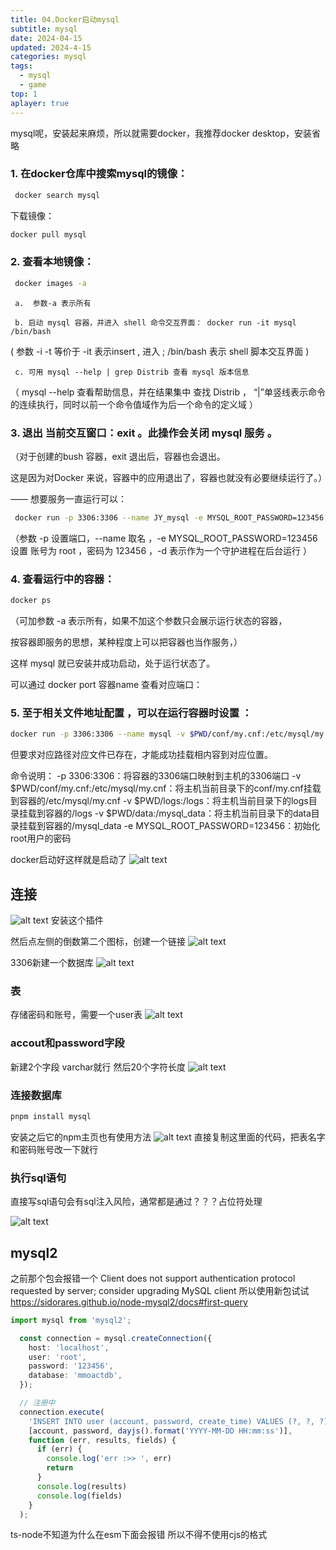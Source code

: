 ```yaml
---
title: 04.Docker启动mysql
subtitle: mysql
date: 2024-04-15
updated: 2024-4-15
categories: mysql
tags:
  - mysql
  - game
top: 1
aplayer: true
---
```


mysql呢，安装起来麻烦，所以就需要docker，我推荐docker desktop，安装省略

### 1. 在docker仓库中搜索mysql的镜像：
```bash
 docker search mysql
```
下载镜像：
```bash
docker pull mysql
```

### 2. 查看本地镜像：
```bash
 docker images -a
```
     a.  参数-a 表示所有

     b. 启动 mysql 容器，并进入 shell 命令交互界面： docker run -it mysql /bin/bash

  (  参数 -i -t 等价于 -it  表示insert , 进入 ;  /bin/bash 表示 shell 脚本交互界面 )

     c. 可用 mysql --help | grep Distrib 查看 mysql 版本信息

 （ mysql --help 查看帮助信息，并在结果集中 查找 Distrib ， “|”单竖线表示命令的连续执行，同时以前一个命令值域作为后一个命令的定义域 ）

### 3. 退出 当前交互窗口：exit 。此操作会关闭 mysql 服务 。

（对于创建的bush 容器，exit 退出后，容器也会退出。

   这是因为对Docker 来说，容器中的应用退出了，容器也就没有必要继续运行了。）

—— 想要服务一直运行可以：

```bash
 docker run -p 3306:3306 --name JY_mysql -e MYSQL_ROOT_PASSWORD=123456 -d mysql
```
（参数 -p 设置端口，--name 取名 ，-e MYSQL_ROOT_PASSWORD=123456 设置 账号为 root ，密码为 123456 ，-d 表示作为一个守护进程在后台运行 ）

### 4. 查看运行中的容器：
```bash
docker ps
```
（可加参数 -a 表示所有，如果不加这个参数只会展示运行状态的容器，

  按容器即服务的思想，某种程度上可以把容器也当作服务，）


这样 mysql 就已安装并成功启动，处于运行状态了。

可以通过 docker port 容器name 查看对应端口：

### 5. 至于相关文件地址配置 ，可以在运行容器时设置 ：

```bash
docker run -p 3306:3306 --name mysql -v $PWD/conf/my.cnf:/etc/mysql/my.cnf -v $PWD/logs:/logs -v $PWD/data:/mysql_data -e MYSQL_ROOT_PASSWORD=123456 -d mysql
```
但要求对应路径对应文件已存在，才能成功挂载相内容到对应位置。

命令说明：
 -p 3306:3306：将容器的3306端口映射到主机的3306端口
 -v $PWD/conf/my.cnf:/etc/mysql/my.cnf：将主机当前目录下的conf/my.cnf挂载到容器的/etc/mysql/my.cnf
 -v $PWD/logs:/logs：将主机当前目录下的logs目录挂载到容器的/logs
 -v $PWD/data:/mysql_data：将主机当前目录下的data目录挂载到容器的/mysql_data
 -e MYSQL_ROOT_PASSWORD=123456：初始化root用户的密码

docker启动好这样就是启动了
![alt text](./image-1.png)

## 连接
![alt text](./image.png)
安装这个插件

然后点左侧的倒数第二个图标，创建一个链接
![alt text](./image-2.png)

3306新建一个数据库
![alt text](./image-3.png)

### 表
存储密码和账号，需要一个user表
![alt text](./image-4.png)

### accout和password字段
新建2个字段 varchar就行 然后20个字符长度
![alt text](./image-5.png)

### 连接数据库

```bash
pnpm install mysql
```
安装之后它的npm主页也有使用方法
![alt text](./image-7.png)
直接复制这里面的代码，把表名字和密码账号改一下就行

### 执行sql语句
直接写sql语句会有sql注入风险，通常都是通过？？？占位符处理

![alt text](./image-6.png)

## mysql2
之前那个包会报错一个
Client does not support authentication protocol requested by server; consider upgrading MySQL client
所以使用新包试试
https://sidorares.github.io/node-mysql2/docs#first-query

```ts
import mysql from 'mysql2';

  const connection = mysql.createConnection({
    host: 'localhost',
    user: 'root',
    password: '123456',
    database: 'mmoactdb',
  });

  // 注册中
  connection.execute(
    'INSERT INTO user (account, password, create_time) VALUES (?, ?, ?)',
    [account, password, dayjs().format('YYYY-MM-DD HH:mm:ss')],
    function (err, results, fields) {
      if (err) {
        console.log('err :>> ', err)
        return
      }
      console.log(results)
      console.log(fields)
    }
  );
```

ts-node不知道为什么在esm下面会报错 所以不得不使用cjs的格式
